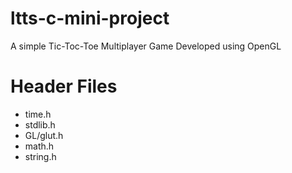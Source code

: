 # ltts-c-mini-project
A simple Tic-Toc-Toe Multiplayer Game Developed using OpenGL
# Header Files
* time.h
* stdlib.h
* GL/glut.h
* math.h
* string.h
